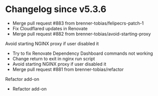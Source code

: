 # Changelog since v5.3.6
- Merge pull request #883 from brenner-tobias/felipecrs-patch-1 
- Fix Cloudflared updates in Renovate 
- Merge pull request #882 from brenner-tobias/avoid-starting-proxy

Avoid starting NGINX proxy if user disabled it 
- Try to fix Renovate Dependency Dashboard commands not working 
- Change return to exit in nginx run script 
- Avoid starting NGINX proxy if user disabled it 
- Merge pull request #881 from brenner-tobias/refactor

Refactor add-on 
- Refactor add-on 

